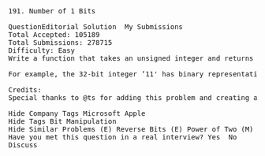 <pre>
191. Number of 1 Bits  

QuestionEditorial Solution  My Submissions
Total Accepted: 105189
Total Submissions: 278715
Difficulty: Easy
Write a function that takes an unsigned integer and returns the number of ’1' bits it has (also known as the Hamming weight).

For example, the 32-bit integer ’11' has binary representation 00000000000000000000000000001011, so the function should return 3.

Credits:
Special thanks to @ts for adding this problem and creating all test cases.

Hide Company Tags Microsoft Apple
Hide Tags Bit Manipulation
Hide Similar Problems (E) Reverse Bits (E) Power of Two (M) Counting Bits
Have you met this question in a real interview? Yes  No
Discuss
</pre>
